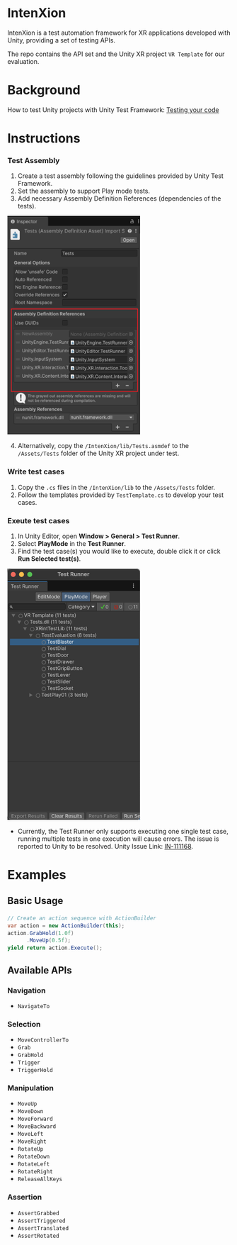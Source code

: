 # IntenXion

IntenXion is a test automation framework for XR applications developed with Unity, providing a set of testing APIs.

The repo contains the API set and the Unity XR project `VR Template` for our evaluation.

# Background

How to test Unity projects with Unity Test Framework: [Testing your code](https://docs.unity3d.com/6000.2/Documentation/Manual/test-framework/test-framework-introduction.html)

# Instructions

### Test Assembly

1. Create a test assembly following the guidelines provided by Unity Test Framework.
2. Set the assembly to support Play mode tests.
3. Add necessary Assembly Definition References (dependencies of the tests).

<img src="./figure/assembly_definition_references.png" width="300">

4. Alternatively, copy the `/IntenXion/lib/Tests.asmdef` to the `/Assets/Tests` folder of the Unity XR project under test.

### Write test cases

1. Copy the `.cs` files in the `/IntenXion/lib` to the `/Assets/Tests` folder.
2. Follow the templates provided by `TestTemplate.cs` to develop your test cases.

### Exeute test cases

1. In Unity Editor, open **Window > General > Test Runner**.
2. Select **PlayMode** in the **Test Runner**.
3. Find the test case(s) you would like to execute, double click it or click **Run Selected test(s)**.

<img src="./figure/test_runner.png" alt="Test Runner" width="300" />

* Currently, the Test Runner only supports executing one single test case, running multiple tests in one execution will cause errors. The issue is reported to Unity to be resolved. Unity Issue Link: [IN-111168](https://unity3d.atlassian.net/servicedesk/customer/portal/2/IN-111168).

# Examples

## Basic Usage

```c#
// Create an action sequence with ActionBuilder
var action = new ActionBuilder(this);
action.GrabHold(1.0f)
      .MoveUp(0.5f);
yield return action.Execute();
```

## Available APIs

### Navigation

* `NavigateTo`

### Selection

* `MoveControllerTo`
* `Grab`
* `GrabHold`
* `Trigger`
* `TriggerHold`

### Manipulation

* `MoveUp`
* `MoveDown`
* `MoveForward`
* `MoveBackward`
* `MoveLeft`
* `MoveRight`
* `RotateUp`
* `RotateDown`
* `RotateLeft`
* `RotateRight`
* `ReleaseAllKeys`

### Assertion

* `AssertGrabbed`
* `AssertTriggered`
* `AssertTranslated`
* `AssertRotated`

